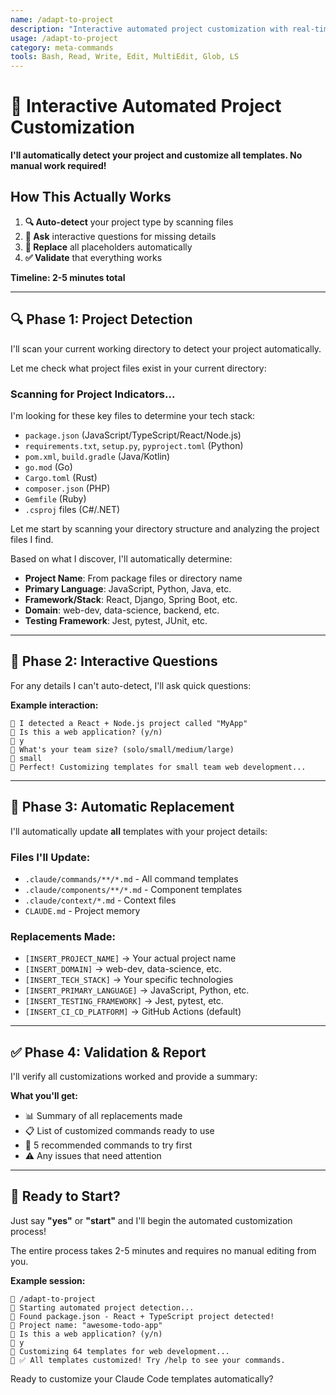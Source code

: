 ```yaml
---
name: /adapt-to-project
description: "Interactive automated project customization with real-time detection"
usage: /adapt-to-project
category: meta-commands
tools: Bash, Read, Write, Edit, MultiEdit, Glob, LS
---
```


# 🚀 Interactive Automated Project Customization

**I'll automatically detect your project and customize all templates. No manual work required!**

## How This Actually Works

1. **🔍 Auto-detect** your project type by scanning files
2. **💬 Ask** interactive questions for missing details  
3. **🔄 Replace** all placeholders automatically
4. **✅ Validate** that everything works

**Timeline: 2-5 minutes total**

---

## 🔍 Phase 1: Project Detection  

I'll scan your current working directory to detect your project automatically.

Let me check what project files exist in your current directory:

### Scanning for Project Indicators...

I'm looking for these key files to determine your tech stack:
- `package.json` (JavaScript/TypeScript/React/Node.js)
- `requirements.txt`, `setup.py`, `pyproject.toml` (Python)
- `pom.xml`, `build.gradle` (Java/Kotlin)
- `go.mod` (Go)
- `Cargo.toml` (Rust)
- `composer.json` (PHP)
- `Gemfile` (Ruby)
- `.csproj` files (C#/.NET)

Let me start by scanning your directory structure and analyzing the project files I find.

Based on what I discover, I'll automatically determine:
- **Project Name**: From package files or directory name
- **Primary Language**: JavaScript, Python, Java, etc.
- **Framework/Stack**: React, Django, Spring Boot, etc.
- **Domain**: web-dev, data-science, backend, etc.
- **Testing Framework**: Jest, pytest, JUnit, etc.

---

## 💬 Phase 2: Interactive Questions

For any details I can't auto-detect, I'll ask quick questions:

**Example interaction:**
```
🤖 I detected a React + Node.js project called "MyApp"
🤖 Is this a web application? (y/n)
👤 y
🤖 What's your team size? (solo/small/medium/large)  
👤 small
🤖 Perfect! Customizing templates for small team web development...
```

---

## 🔄 Phase 3: Automatic Replacement

I'll automatically update **all** templates with your project details:

### Files I'll Update:
- `.claude/commands/**/*.md` - All command templates
- `.claude/components/**/*.md` - Component templates  
- `.claude/context/*.md` - Context files
- `CLAUDE.md` - Project memory

### Replacements Made:
- `[INSERT_PROJECT_NAME]` → Your actual project name
- `[INSERT_DOMAIN]` → web-dev, data-science, etc.
- `[INSERT_TECH_STACK]` → Your specific technologies
- `[INSERT_PRIMARY_LANGUAGE]` → JavaScript, Python, etc.
- `[INSERT_TESTING_FRAMEWORK]` → Jest, pytest, etc.
- `[INSERT_CI_CD_PLATFORM]` → GitHub Actions (default)

---

## ✅ Phase 4: Validation & Report

I'll verify all customizations worked and provide a summary:

**What you'll get:**
- 📊 Summary of all replacements made
- 📋 List of customized commands ready to use
- 🎯 5 recommended commands to try first
- ⚠️ Any issues that need attention

---

## 🚀 Ready to Start?

Just say **"yes"** or **"start"** and I'll begin the automated customization process!

The entire process takes 2-5 minutes and requires no manual editing from you.

**Example session:**
```
👤 /adapt-to-project
🤖 Starting automated project detection...
🤖 Found package.json - React + TypeScript project detected!
🤖 Project name: "awesome-todo-app" 
🤖 Is this a web application? (y/n)
👤 y
🤖 Customizing 64 templates for web development...
🤖 ✅ All templates customized! Try /help to see your commands.
```

Ready to customize your Claude Code templates automatically?